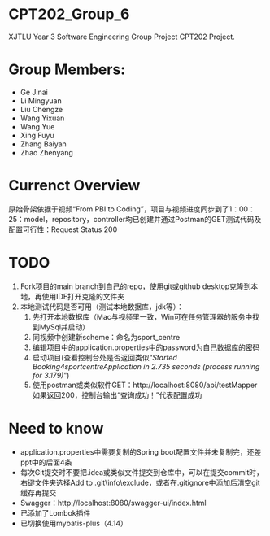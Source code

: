 # CPT202_Group_6
XJTLU Year 3 Software Engineering Group Project CPT202 Project.

# Group Members:
* Ge Jinai
* Li Mingyuan
* Liu Chengze
* Wang Yixuan
* Wang Yue
* Xing Fuyu
* Zhang Baiyan
* Zhao Zhenyang
# Currenct Overview
原始骨架依据于视频“From PBI to Coding”，项目与视频进度同步到了1：00：25：model，repository，controller均已创建并通过Postman的GET测试代码及配置可行性：Request Status 200

# TODO
1. Fork项目的main branch到自己的repo，使用git或github desktop克隆到本地，再使用IDE打开克隆的文件夹
2. 本地测试代码是否可用（测试本地数据库，jdk等）：
   1. 先打开本地数据库（Mac与视频里一致，Win可在任务管理器的服务中找到MySql并启动）
   2. 同视频中创建新scheme：命名为sport_centre
   3. 编辑项目中的application.properties中的password为自己数据库的密码
   4. 启动项目(查看控制台处是否返回类似“_Started Booking4sportcentreApplication in 2.735 seconds (process running for 3.179)_”)
   5. 使用postman或类似软件GET：http://localhost:8080/api/testMapper 如果返回200，控制台输出“查询成功！”代表配置成功

# Need to know
* application.properties中需要复制的Spring boot配置文件并未复制完，还差ppt中的后面4条
* 每次Git提交时不要把.idea或类似文件提交到仓库中，可以在提交commit时，右键文件夹选择Add to .git\info\exclude，或者在.gitignore中添加后清空git缓存再提交
* Swagger：http://localhost:8080/swagger-ui/index.html
* 已添加了Lombok插件
* 已切换使用mybatis-plus（4.14）
